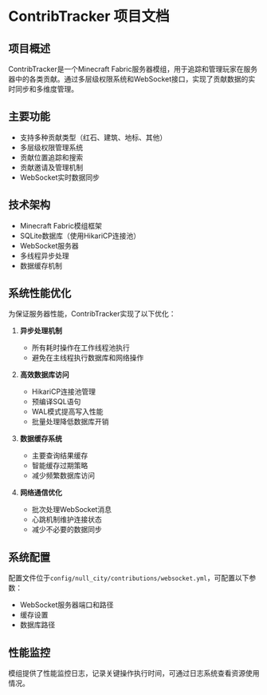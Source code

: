 # ContribTracker 项目文档

## 项目概述

ContribTracker是一个Minecraft Fabric服务器模组，用于追踪和管理玩家在服务器中的各类贡献。通过多层级权限系统和WebSocket接口，实现了贡献数据的实时同步和多维度管理。

## 主要功能

- 支持多种贡献类型（红石、建筑、地标、其他）
- 多层级权限管理系统
- 贡献位置追踪和搜索
- 贡献邀请及管理机制
- WebSocket实时数据同步

## 技术架构

- Minecraft Fabric模组框架
- SQLite数据库（使用HikariCP连接池）
- WebSocket服务器
- 多线程异步处理
- 数据缓存机制

## 系统性能优化

为保证服务器性能，ContribTracker实现了以下优化：

1. **异步处理机制**
   - 所有耗时操作在工作线程池执行
   - 避免在主线程执行数据库和网络操作

2. **高效数据库访问**
   - HikariCP连接池管理
   - 预编译SQL语句
   - WAL模式提高写入性能
   - 批量处理降低数据库开销

3. **数据缓存系统**
   - 主要查询结果缓存
   - 智能缓存过期策略
   - 减少频繁数据库访问

4. **网络通信优化**
   - 批次处理WebSocket消息
   - 心跳机制维护连接状态
   - 减少不必要的数据同步

## 系统配置

配置文件位于`config/null_city/contributions/websocket.yml`，可配置以下参数：

- WebSocket服务器端口和路径
- 缓存设置
- 数据库路径

## 性能监控

模组提供了性能监控日志，记录关键操作执行时间，可通过日志系统查看资源使用情况。 